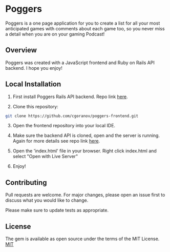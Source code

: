 # Poggers

Poggers is a one page application for you to create a list for all your most anticipated games with comments about each game too, so you never miss a detail when you are on your gaming Podcast!

## Overview

Poggers was created with a JavaScript frontend and Ruby on Rails API backend. I hope you enjoy!

## Local Installation

1. First install Poggers Rails API backend. Repo link [here](https://github.com/cgoranov/poggers-api).

2. Clone this repository: 

```bash
git clone https://github.com/cgoranov/poggers-frontend.git
```

3. Open the frontend repository into your local IDE.

4. Make sure the backend API is cloned, open and the server is running. Again for more details see repo link [here](https://github.com/cgoranov/poggers-api).

5. Open the 'index.html' file in your browser. Right click index.html and select "Open with Live Server"

6. Enjoy! 

## Contributing

Pull requests are welcome. For major changes, please open an issue first to discuss what you would like to change.

Please make sure to update tests as appropriate.

## License

The gem is available as open source under the terms of the MIT License. [MIT](https://choosealicense.com/licenses/mit/)

